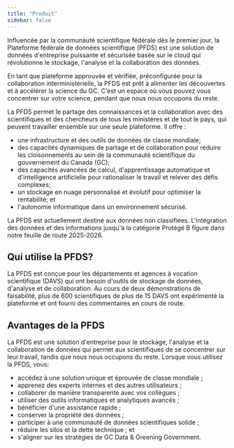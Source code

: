 ```yaml
---
title: "Produit"
sidebar: false
---
```


Influencée par la communauté scientifique fédérale dès le premier jour, la Plateforme fédérale de données scientifique (PFDS) est une solution de données d'entreprise puissante et sécurisée basée sur le cloud qui révolutionne le stockage, l'analyse et la collaboration des données.

En tant que plateforme approuvée et vérifiée, préconfigurée pour la collaboration interministérielle, la PFDS est prêt à alimenter les découvertes et à accélérer la science du GC. C'est un espace où vous pouvez vous concentrer sur votre science, pendant que nous nous occupons du reste.

La PFDS permet le partage des connaissances et la collaboration avec des scientifiques et des chercheurs de tous les ministères et de tout le pays, qui peuvent travailler ensemble sur une seule plateforme. Il offre :

<ul class=« list-disc mb-300 »>
    <li> une infrastructure et des outils de données de classe mondiale; </li>
    <li> des capacités dynamiques de partage et de collaboration pour réduire les cloisonnements au sein de la communauté scientifique du gouvernement du Canada (GC); </li>
    <li> des capacités avancées de calcul, d'apprentissage automatique et d'intelligence artificielle pour rationaliser le travail et relever des défis complexes;  </li>
    <li> un stockage en nuage personnalisé et évolutif pour optimiser la rentabilité; et </li>
    <li> l'autonomie informatique dans un environnement sécurisé. </li>
</ul>

La PFDS est actuellement destiné aux données non classifiées. L'intégration des données et des informations jusqu'à la catégorie Protégé B figure dans notre feuille de route 2025-2026.

## Qui utilise la PFDS?

La PFDS est conçue pour les départements et agences à vocation scientifique (DAVS) qui ont besoin d'outils de stockage de données, d'analyse et de collaboration. Au cours de deux démonstrations de faisabilité, plus de 600 scientifiques de plus de 15 DAVS ont expérimenté la plateforme et ont fourni des commentaires en cours de route.

## Avantages de la PFDS

La PFDS est une solution d'entreprise pour le stockage, l'analyse et la collaboration de données qui permet aux scientifiques de se concentrer sur leur travail, tandis que nous nous occupons du reste. Lorsque vous utilisez la PFDS, vous:

<ul class=« list-disc mb-300 »>
    <li> accédez à une solution unique et éprouvée de classe mondiale ; </li>
    <li> apprenez des experts internes et des autres utilisateurs ; </li>
    <li> collaborer de manière transparente avec vos collègues ; </li>
    <li> utiliser des outils informatiques et analytiques avancés ; </li>
    <li> bénéficier d'une assistance rapide ; </li>
    <li> conserver la propriété des données ; </li>
    <li> participer à une communauté de données scientifiques solide ; </li>
    <li> réduire les silos et la dette technique ; et </li>
    <li> s'aligner sur les stratégies de GC Data & Greening Government.
</ul>